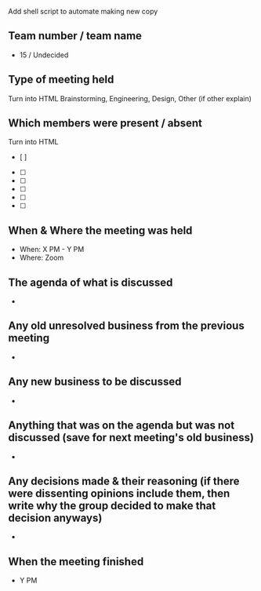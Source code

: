 Add shell script to automate making new copy

## Team number / team name
- 15 / Undecided
## Type of meeting held
Turn into HTML
Brainstorming, Engineering, Design, Other
(if other explain)
## Which members were present / absent
Turn into HTML
- [ ] 
- [ ] 
- [ ] 
- [ ] 
- [ ] 
- [ ] 
## When & Where the meeting was held
- When: X PM - Y PM
- Where: Zoom
## The agenda of what is discussed
- 
## Any old unresolved business from the previous meeting
- 
## Any new business to be discussed
- 
## Anything that was on the agenda but was not discussed (save for next meeting's old business)
- 
## Any decisions made & their reasoning (if there were dissenting opinions include them, then write why the group decided to make that decision anyways)
- 
## When the meeting finished
- Y PM